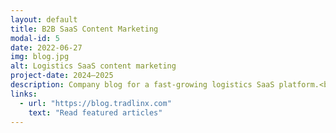 ```yaml
---
layout: default
title: B2B SaaS Content Marketing
modal-id: 5
date: 2022-06-27
img: blog.jpg
alt: Logistics SaaS content marketing
project-date: 2024–2025
description: Company blog for a fast-growing logistics SaaS platform.<br/>Turned complex freight topics into SEO wins — 4X organic traffic, 5X branded keyword reach, 15K+ subscribers.<br/>Cited by mainstream media and widely surfaced in AI tools and chatbot answers thanks to clarity and authority.
links:
  - url: "https://blog.tradlinx.com"
    text: "Read featured articles"
---
```

